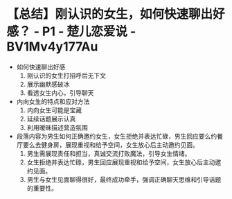 # 【总结】刚认识的女生，如何快速聊出好感？ - P1 - 楚儿恋爱说 - BV1Mv4y177Au

-   如何快速聊出好感
    1.  刚认识的女生打招呼后无下文
    2.  展示幽默感破冰
    3.  看透女生内心，引导聊天
-   内向女生的特点和应对方法
    1.  内向女生可能是宝藏
    2.  延续话题展示认真
    3.  利用暧昧描述营造氛围
-   段落内容为男生如何正确邀约女生，女生拒绝并表达忙碌，男生回应要么约餐厅要么去健身房，展现重视和给予空间，女生放心后主动邀约见面。
    1.  男生需展现责任和担当，真诚交流打败魔法，引导女生情绪。
    2.  女生拒绝并表达忙碌，男生回应展现重视和给予空间，女生放心后主动邀约见面。
    3.  男生与女生见面聊得很好，最终成功牵手，强调正确聊天思维和引导话题的重要性。